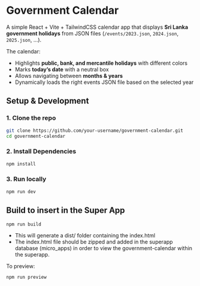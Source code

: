 # Government Calendar 

A simple React + Vite + TailwindCSS calendar app that displays **Sri Lanka government holidays** from JSON files (`/events/2023.json`, `2024.json`, `2025.json`, …).  

The calendar:  
- Highlights **public, bank, and mercantile holidays** with different colors  
- Marks **today’s date** with a neutral box  
- Allows navigating between **months & years**  
- Dynamically loads the right events JSON file based on the selected year  

## Setup & Development

### 1. Clone the repo
```bash
git clone https://github.com/your-username/government-calendar.git
cd government-calendar
```

### 2. Install Dependencies
```bash
npm install
```

### 3. Run locally
```bash
npm run dev
```


## Build to insert in the Super App

```bash
npm run build
```
- This will generate a dist/ folder containing the index.html 
- The index.html file should be zipped and added in the superapp database (micro_apps) in order to view the government-calendar within the superapp.

To preview:
```bash
npm run preview
```



